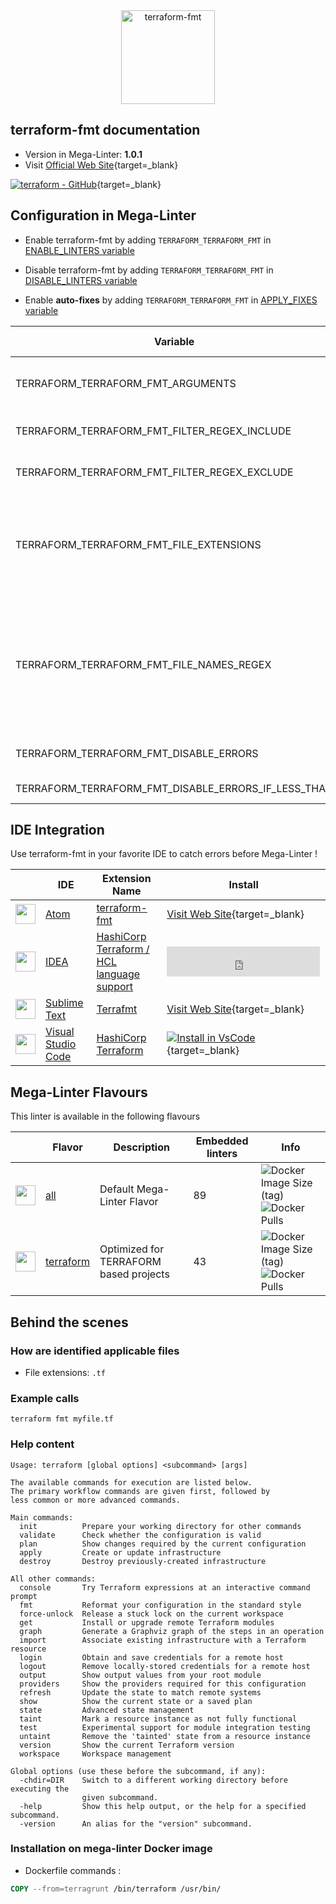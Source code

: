<!-- markdownlint-disable MD033 MD041 -->
<!-- Generated by .automation/build.py, please do not update manually -->

<div align="center">
  <a href="https://www.terraform.io/docs/cli/commands/fmt.html" target="blank" title="Visit linter Web Site">
    <img src="https://www.terraform.io/assets/images/logo-hashicorp-3f10732f.svg" alt="terraform-fmt" height="150px" class="megalinter-banner">
  </a>
</div>

## terraform-fmt documentation

- Version in Mega-Linter: **1.0.1**
- Visit [Official Web Site](https://www.terraform.io/docs/cli/commands/fmt.html){target=_blank}

[![terraform - GitHub](https://gh-card.dev/repos/hashicorp/terraform.svg?fullname=)](https://github.com/hashicorp/terraform){target=_blank}

## Configuration in Mega-Linter

- Enable terraform-fmt by adding `TERRAFORM_TERRAFORM_FMT` in [ENABLE_LINTERS variable](https://nvuillam.github.io/mega-linter/configuration/#activation-and-deactivation)
- Disable terraform-fmt by adding `TERRAFORM_TERRAFORM_FMT` in [DISABLE_LINTERS variable](https://nvuillam.github.io/mega-linter/configuration/#activation-and-deactivation)

- Enable **auto-fixes** by adding `TERRAFORM_TERRAFORM_FMT` in [APPLY_FIXES variable](https://nvuillam.github.io/mega-linter/configuration/#apply-fixes)

| Variable                                            | Description                                                                                                                                                                                  | Default value      |
|-----------------------------------------------------|----------------------------------------------------------------------------------------------------------------------------------------------------------------------------------------------|--------------------|
| TERRAFORM_TERRAFORM_FMT_ARGUMENTS                   | User custom arguments to add in linter CLI call<br/>Ex: `-s --foo "bar"`                                                                                                                     |                    |
| TERRAFORM_TERRAFORM_FMT_FILTER_REGEX_INCLUDE        | Custom regex including filter<br/>Ex: `(src\|lib)`                                                                                                                                           | Include every file |
| TERRAFORM_TERRAFORM_FMT_FILTER_REGEX_EXCLUDE        | Custom regex excluding filter<br/>Ex: `(test\|examples)`                                                                                                                                     | Exclude no file    |
| TERRAFORM_TERRAFORM_FMT_FILE_EXTENSIONS             | Allowed file extensions. `"*"` matches any extension, `""` matches empty extension. Empty list excludes all files<br/>Ex: `[".py", ""]`                                                      | `[".tf"]`          |
| TERRAFORM_TERRAFORM_FMT_FILE_NAMES_REGEX            | File name regex filters. Regular expression list for filtering files by their base names using regex full match. Empty list includes all files<br/>Ex: `["Dockerfile(-.+)?", "Jenkinsfile"]` | Include every file |
| TERRAFORM_TERRAFORM_FMT_DISABLE_ERRORS              | Run linter but consider errors as warnings                                                                                                                                                   | `true`             |
| TERRAFORM_TERRAFORM_FMT_DISABLE_ERRORS_IF_LESS_THAN | Maximum number of errors allowed                                                                                                                                                             | `0`                |

## IDE Integration

Use terraform-fmt in your favorite IDE to catch errors before Mega-Linter !

| <!-- -->                                                                                                                                      | IDE                                                      | Extension Name                                                                                                                    | Install                                                                                                                                                                   |
|-----------------------------------------------------------------------------------------------------------------------------------------------|----------------------------------------------------------|-----------------------------------------------------------------------------------------------------------------------------------|---------------------------------------------------------------------------------------------------------------------------------------------------------------------------|
| <img src="https://github.com/nvuillam/mega-linter/raw/master/docs/assets/icons/atom.ico" alt="" height="32px" class="megalinter-icon"></a>    | [Atom](https://atom.io/)                                 | [terraform-fmt](https://atom.io/packages/terraform-fmt)                                                                           | [Visit Web Site](https://atom.io/packages/terraform-fmt){target=_blank}                                                                                                   |
| <img src="https://github.com/nvuillam/mega-linter/raw/master/docs/assets/icons/idea.ico" alt="" height="32px" class="megalinter-icon"></a>    | [IDEA](https://www.jetbrains.com/products.html#type=ide) | [HashiCorp Terraform / HCL language support](https://plugins.jetbrains.com/plugin/7808-hashicorp-terraform--hcl-language-support) | <iframe frameborder="none" width="245px" height="48px" src="https://plugins.jetbrains.com/embeddable/install/7808"></iframe>                                              |
| <img src="https://github.com/nvuillam/mega-linter/raw/master/docs/assets/icons/sublime.ico" alt="" height="32px" class="megalinter-icon"></a> | [Sublime Text](https://www.sublimetext.com/)             | [Terrafmt](https://packagecontrol.io/packages/Terrafmt)                                                                           | [Visit Web Site](https://packagecontrol.io/packages/Terrafmt){target=_blank}                                                                                              |
| <img src="https://github.com/nvuillam/mega-linter/raw/master/docs/assets/icons/vscode.ico" alt="" height="32px" class="megalinter-icon"></a>  | [Visual Studio Code](https://code.visualstudio.com/)     | [HashiCorp Terraform](https://marketplace.visualstudio.com/items?itemName=HashiCorp.terraform)                                    | [![Install in VsCode](https://github.com/nvuillam/mega-linter/raw/master/docs/assets/images/btn_install_vscode.png)](vscode:extension/HashiCorp.terraform){target=_blank} |

## Mega-Linter Flavours

This linter is available in the following flavours

| <!-- -->                                                                                                                                                  | Flavor                                                                 | Description                            | Embedded linters | Info                                                                                                                                                                                       |
|-----------------------------------------------------------------------------------------------------------------------------------------------------------|------------------------------------------------------------------------|----------------------------------------|------------------|--------------------------------------------------------------------------------------------------------------------------------------------------------------------------------------------|
| <img src="https://github.com/nvuillam/mega-linter/raw/master/docs/assets/images/mega-linter-square.png" alt="" height="32px" class="megalinter-icon"></a> | [all](https://nvuillam.github.io/mega-linter/supported-linters/)       | Default Mega-Linter Flavor             | 89               | ![Docker Image Size (tag)](https://img.shields.io/docker/image-size/nvuillam/mega-linter/v4) ![Docker Pulls](https://img.shields.io/docker/pulls/nvuillam/mega-linter)                     |
| <img src="https://github.com/nvuillam/mega-linter/raw/master/docs/assets/icons/terraform.ico" alt="" height="32px" class="megalinter-icon"></a>           | [terraform](https://nvuillam.github.io/mega-linter/flavors/terraform/) | Optimized for TERRAFORM based projects | 43               | ![Docker Image Size (tag)](https://img.shields.io/docker/image-size/nvuillam/mega-linter-terraform/v4) ![Docker Pulls](https://img.shields.io/docker/pulls/nvuillam/mega-linter-terraform) |

## Behind the scenes

### How are identified applicable files

- File extensions: `.tf`

<!-- markdownlint-disable -->
<!-- /* cSpell:disable */ -->

### Example calls

```shell
terraform fmt myfile.tf
```


### Help content

```shell
Usage: terraform [global options] <subcommand> [args]

The available commands for execution are listed below.
The primary workflow commands are given first, followed by
less common or more advanced commands.

Main commands:
  init          Prepare your working directory for other commands
  validate      Check whether the configuration is valid
  plan          Show changes required by the current configuration
  apply         Create or update infrastructure
  destroy       Destroy previously-created infrastructure

All other commands:
  console       Try Terraform expressions at an interactive command prompt
  fmt           Reformat your configuration in the standard style
  force-unlock  Release a stuck lock on the current workspace
  get           Install or upgrade remote Terraform modules
  graph         Generate a Graphviz graph of the steps in an operation
  import        Associate existing infrastructure with a Terraform resource
  login         Obtain and save credentials for a remote host
  logout        Remove locally-stored credentials for a remote host
  output        Show output values from your root module
  providers     Show the providers required for this configuration
  refresh       Update the state to match remote systems
  show          Show the current state or a saved plan
  state         Advanced state management
  taint         Mark a resource instance as not fully functional
  test          Experimental support for module integration testing
  untaint       Remove the 'tainted' state from a resource instance
  version       Show the current Terraform version
  workspace     Workspace management

Global options (use these before the subcommand, if any):
  -chdir=DIR    Switch to a different working directory before executing the
                given subcommand.
  -help         Show this help output, or the help for a specified subcommand.
  -version      An alias for the "version" subcommand.
```

### Installation on mega-linter Docker image

- Dockerfile commands :
```dockerfile
COPY --from=terragrunt /bin/terraform /usr/bin/
```

